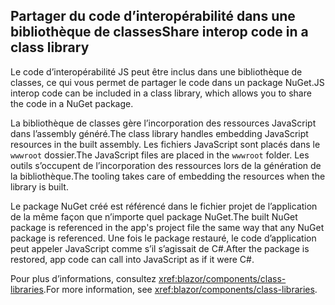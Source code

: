 ## <a name="share-interop-code-in-a-class-library"></a><span data-ttu-id="53262-101">Partager du code d’interopérabilité dans une bibliothèque de classes</span><span class="sxs-lookup"><span data-stu-id="53262-101">Share interop code in a class library</span></span>

<span data-ttu-id="53262-102">Le code d’interopérabilité JS peut être inclus dans une bibliothèque de classes, ce qui vous permet de partager le code dans un package NuGet.</span><span class="sxs-lookup"><span data-stu-id="53262-102">JS interop code can be included in a class library, which allows you to share the code in a NuGet package.</span></span>

<span data-ttu-id="53262-103">La bibliothèque de classes gère l’incorporation des ressources JavaScript dans l’assembly généré.</span><span class="sxs-lookup"><span data-stu-id="53262-103">The class library handles embedding JavaScript resources in the built assembly.</span></span> <span data-ttu-id="53262-104">Les fichiers JavaScript sont placés dans le `wwwroot` dossier.</span><span class="sxs-lookup"><span data-stu-id="53262-104">The JavaScript files are placed in the `wwwroot` folder.</span></span> <span data-ttu-id="53262-105">Les outils s’occupent de l’incorporation des ressources lors de la génération de la bibliothèque.</span><span class="sxs-lookup"><span data-stu-id="53262-105">The tooling takes care of embedding the resources when the library is built.</span></span>

<span data-ttu-id="53262-106">Le package NuGet créé est référencé dans le fichier projet de l’application de la même façon que n’importe quel package NuGet.</span><span class="sxs-lookup"><span data-stu-id="53262-106">The built NuGet package is referenced in the app's project file the same way that any NuGet package is referenced.</span></span> <span data-ttu-id="53262-107">Une fois le package restauré, le code d’application peut appeler JavaScript comme s’il s’agissait de C#.</span><span class="sxs-lookup"><span data-stu-id="53262-107">After the package is restored, app code can call into JavaScript as if it were C#.</span></span>

<span data-ttu-id="53262-108">Pour plus d’informations, consultez <xref:blazor/components/class-libraries>.</span><span class="sxs-lookup"><span data-stu-id="53262-108">For more information, see <xref:blazor/components/class-libraries>.</span></span>

